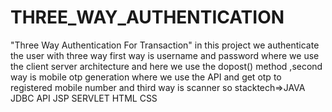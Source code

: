 # THREE_WAY_AUTHENTICATION
"Three Way Authentication For Transaction" in this project we authenticate the user with three way first way is username and password where we use the client server architecture and here we use the dopost() method  ,second way is mobile otp generation where we use the API and get otp to registered mobile number and third way is scanner so stacktech=>JAVA JDBC API JSP SERVLET HTML CSS 
